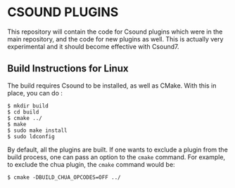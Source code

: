 CSOUND PLUGINS
===

This repository will contain the code for Csound plugins which were in the main repository, and the code for new plugins as well.
This is actually very experimental and it should become effective with Csound7.

Build Instructions for Linux
---

The build requires Csound to be installed, as well as CMake. With this
in place, you can do :

```
$ mkdir build
$ cd build
$ cmake ../
$ make
$ sudo make install
$ sudo ldconfig
```

By default, all the plugins are built. If one wants to exclude a plugin from the build process, one can pass an option to the `cmake` command. For example, to exclude the chua plugin, the `cmake` command would be:
```
$ cmake -DBUILD_CHUA_OPCODES=OFF ../
